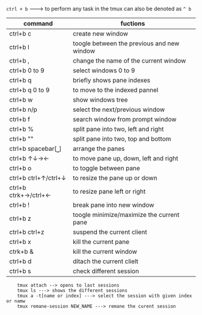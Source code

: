 `ctrl + b`  --->  to perform any task in the tmux can also be denoted as `^ b`

| command | fuctions|
|--|--|
|ctrl+b   c| create new window|
|ctrl+b l| toogle between the previous and new window|
|ctrl+b ,|change the name of the current window|
|ctrl+b 0 to 9| select windows 0 to 9|
|ctrl+b q| briefly shows pane indexes|
|ctrl+b q 0 to 9| to move to the indexed pannel|
|ctrl+b w| show windows tree|
|ctrl+b n/p| select the next/previous window|
|ctrl+b f| search window from prompt window|
|ctrl+b %| split pane into two, left and right|
|ctrl+b ""| split pane into two, top and bottom|
|ctrl+b spacebar[⎵]|arrange the panes|
|ctrl+b  ↑↓→←| to move pane up, down, left and right|
|ctrl+b o| to toggle between pane|
|ctrl+b ctrl+↑/ctrl+↓| to resize the pane up or down|
|ctrl+b ctrk+→/ctrl+←| to resize pane left or right|
|ctrl+b !| break pane into new window|
|ctrl+b z| toogle minimize/maximize the current pane|
|ctrl+b ctrl+z| suspend the current client|
|ctrl+b  x| kill the current pane|
|ctrk+b &| kill the current window|
|ctrl+b d| ditach the current clielt|
|ctrl+b s| check different session|

```
	tmux attach --> opens to last sessions
	tmux ls ---> shows the different sessions
	tmux a -t[name or index] ---> select the session with given index or namw
	tmux remane-session NEW_NAME ---> remane the curent session
```


